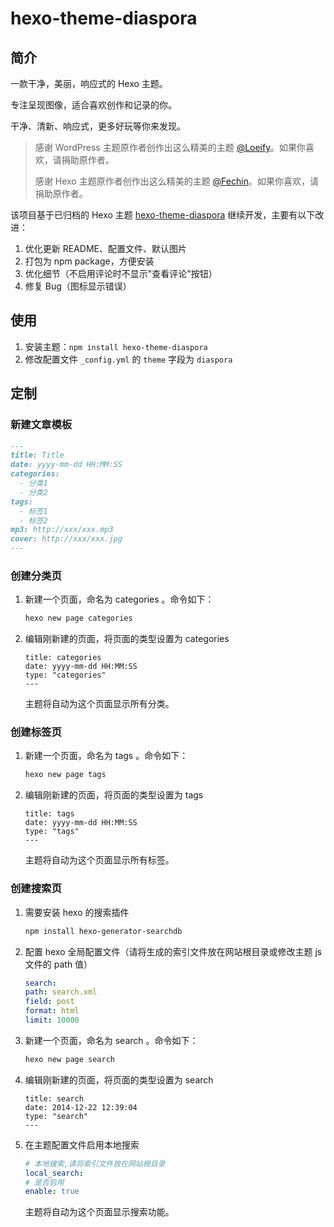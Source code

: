 # hexo-theme-diaspora

## 简介

一款干净，美丽，响应式的 Hexo 主题。

专注呈现图像，适合喜欢创作和记录的你。

干净、清新、响应式，更多好玩等你来发现。

> 感谢 WordPress 主题原作者创作出这么精美的主题 [@Loeify](https://github.com/LoeiFy/Diaspora)。如果你喜欢，请捐助原作者。
>
> 感谢 Hexo 主题原作者创作出这么精美的主题 [@Fechin](https://github.com/Fechin/hexo-theme-diaspora)。如果你喜欢，请捐助原作者。

该项目基于已归档的 Hexo 主题 [hexo-theme-diaspora](https://github.com/Fechin/hexo-theme-diaspora) 继续开发，主要有以下改进：

1. 优化更新 README、配置文件、默认图片
2. 打包为 npm package，方便安装
3. 优化细节（不启用评论时不显示"查看评论"按钮）
4. 修复 Bug（图标显示错误）

## 使用

1. 安装主题：`npm install hexo-theme-diaspora`
2. 修改配置文件 `_config.yml` 的 `theme` 字段为 `diaspora`

## 定制

### 新建文章模板

```markdown
---
title: Title
date: yyyy-mm-dd HH:MM:SS
categories:
  - 分类1
  - 分类2
tags:
  - 标签1
  - 标签2
mp3: http://xxx/xxx.mp3
cover: http://xxx/xxx.jpg
---
```

### 创建分类页

1. 新建一个页面，命名为 categories 。命令如下：

   ```bash
   hexo new page categories
   ```

2. 编辑刚新建的页面，将页面的类型设置为 categories

   ```
   title: categories
   date: yyyy-mm-dd HH:MM:SS
   type: "categories"
   ---
   ```

   主题将自动为这个页面显示所有分类。

### 创建标签页

1. 新建一个页面，命名为 tags 。命令如下：

   ```bash
   hexo new page tags
   ```

2. 编辑刚新建的页面，将页面的类型设置为 tags

   ```
   title: tags
   date: yyyy-mm-dd HH:MM:SS
   type: "tags"
   ---
   ```

   主题将自动为这个页面显示所有标签。

### 创建搜索页

1. 需要安装 hexo 的搜索插件

   ```bash
   npm install hexo-generator-searchdb
   ```

2. 配置 hexo 全局配置文件（请将生成的索引文件放在网站根目录或修改主题 js 文件的 path 值）

   ```yml
   search:
   path: search.xml
   field: post
   format: html
   limit: 10000
   ```

3. 新建一个页面，命名为 search 。命令如下：

   ```bash
   hexo new page search
   ```

4. 编辑刚新建的页面，将页面的类型设置为 search

   ```
   title: search
   date: 2014-12-22 12:39:04
   type: "search"
   ---
   ```

5. 在主题配置文件启用本地搜索

   ```yml
   # 本地搜索,请将索引文件放在网站根目录
   local_search:
   # 是否启用
   enable: true
   ```

   主题将自动为这个页面显示搜索功能。
